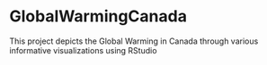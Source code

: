 # GlobalWarmingCanada
This project depicts the Global Warming in Canada through various informative visualizations using RStudio
